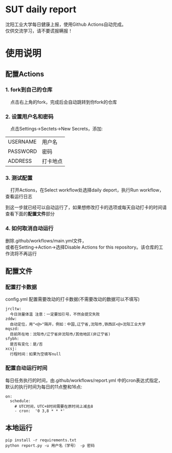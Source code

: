# SUT daily report   
沈阳工业大学每日健康上报，使用Github Actions自动完成。    
仅供交流学习，请不要谎报瞒报！    
# 使用说明  
## 配置Actions
### 1. fork到自己的仓库  

&nbsp;&nbsp;&nbsp;&nbsp;点击右上角的fork，完成后会自动跳转到你fork的仓库  
  
### 2. 设置用户名和密码  

&nbsp;&nbsp;&nbsp;&nbsp;点击Settings->Sectets->New Secrets，添加:    

|          |       |
| -------- | ----- |  
| USERNAME | 用户名 |   
| PASSWORD | 密码  |   
| ADDRESS  | 打卡地点 |
  

### 3. 测试配置
&nbsp;&nbsp;&nbsp;&nbsp;打开Actions，在Select workflow处选择daily deport，执行Run workflow，查看运行日志    
    
到这一步就已经可以自动运行了，如果想修改打卡的选项或每天自动打卡的时间请查看下面的**配置文件**部分

### 4. 如何取消自动运行    
删除.github/workflows/main.yml文件，    
或者在Setting->Action->选择Disable Actions for this repository。该仓库的工作流将不再运行

## 配置文件    
### 配置打卡数据
config.yml
配置需要改动的打卡数据(不需要改动的数据可以不填写)
```
jrcltw:    
  今日测量体温 注意：一定要加引号，不然会提交失败
zddw:    
  自动定位，用"<@>"隔开，例如：中国,辽宁省,沈阳市,铁西区<@>沈阳工业大学    
mqszd:
  目前所在地：沈阳市/辽宁省非沈阳市/其他地区(非辽宁省)    
sfybh:    
  是否有变化：是/否
xcsj:
  行程时间：如果为空填写null
```
### 配置自动运行时间
每日任务执行的时间，由.github/workflows/report.yml 中的cron表达式指定，    
默认的执行时间为每日的11点整和16点:
```
on:
  schedule:
    # UTC时间，UTC+8时间需要在原时间上减去8
    - cron:  '0 3,8 * * *'
```
## 本地运行
```
pip install -r requirements.txt
python report.py -u 用户名（学号） -p 密码
```
